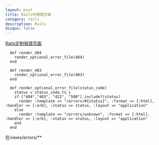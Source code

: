 ```yaml
---
layout: post
title: Rails中报错页面
category: rails
description: Rails
disqus: false
---
```


[Rails定制报错页面](http://blog.linjunhalida.com/blog/rails-customize-error-page/)

```
  def render_404
    render_optional_error_file(404)
  end

  def render_403
    render_optional_error_file(403)
  end

  def render_optional_error_file(status_code)
    status = status_code.to_s
    if ["404","403", "422", "500"].include?(status)
      render :template => "/errors/#{status}", :format => [:html], :handler => [:erb], :status => status, :layout => "application"
    else
      render :template => "/errors/unknown", :format => [:html], :handler => [:erb], :status => status, :layout => "application"
    end
  end
```
在views/errors/**